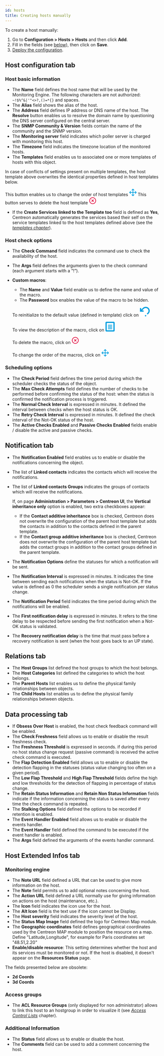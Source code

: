 ```yaml
---
id: hosts
title: Creating hosts manually
---
```


To create a host manually:

1. Go to **Configuration \> Hosts \> Hosts** and then click **Add**.
2. Fill in the fields (see [below](#host-configuration-tab)), then click on **Save**.
3. [Deploy the configuration](../monitoring-servers/deploying-a-configuration.md).

## Host configuration tab

### Host basic information

* The **Name** field defines the host name that will be used by the Monitoring Engine. The following characters are not authorized: `~!$%^&|'"<>?,()=*{}` and spaces.
* The **Alias** field shows the alias of the host.
* The **Address** field defines IP address or DNS name of the host. The **Resolve** button enables us to
  resolve the domain name by questioning the DNS server configured on the central server.
* The **SNMP Community & Version** fields contain the name of the community and the SNMP version.
* The **Monitoring server** field indicates which poller server is charged with monitoring this host.
* The **Timezone** field indicates the timezone location of the monitored hosts.
* The **Templates** field enables us to associated one or more templates of hosts with this object.

In case of conflicts of settings present on multiple templates, the host template above overwrites the identical properties
defined in host templates below.

This button enables us to change the order of host templates ![image](../../assets/configuration/common/move.png#thumbnail1)
This button serves to delete the host template ![image](../../assets/configuration/common/delete.png#thumbnail1)

* If the **Create Services linked to the Template too** field is defined as **Yes**, Centreon automatically generates
  the services based their self on the service templates linked to the host templates defined above
  (see the *[templates chapter](../templates.md#definition)*).

### Host check options

* The **Check Command** field indicates the command use to check the availability of the host.
* The **Args** field defines the arguments given to the check command (each argument starts with a ”!”).

* **Custom macros**:

   * The **Name** and **Value** field enable us to define the name and value of the macro.
   * The **Password** box enables the value of the macro to be hidden.

  To reinitialize to the default value (defined in template) click on ![image](../../assets/configuration/common/undo.png#thumbnail1)
  
  To view the description of the macro, click on ![image](../../assets/configuration/common/description.png#thumbnail1)

  To delete the macro, click on ![image](../../assets/configuration/common/delete.png#thumbnail1)

  To change the order of the macros, click on ![image](../../assets/configuration/common/move.png#thumbnail1)

### Scheduling options

* The **Check Period** field defines the time period during which the scheduler checks the status of the object.
* The **Max Check Attempts** field defines the number of checks to be performed before confirming the status of the
  host: when the status is confirmed the notification process is triggered.
* The **Normal Check Interval** is expressed in minutes. It defined the interval between checks when the host status is OK.
* The **Retry Check Interval** is expressed in minutes. It defined the check interval of the Not-OK status of the host.
* The **Active Checks Enabled** and **Passive Checks Enabled** fields enable / disable the active and passive checks.

## Notification tab

* The **Notification Enabled** field enables us to enable or disable the notifications concerning the object.
* The list of **Linked contacts** indicates the contacts which will receive the notifications.
* The list of **Linked contacts Groups** indicates the groups of contacts which will receive the notifications.
  
  If, on page **Administration > Parameters > Centreon UI**, the **Vertical inheritance only** option is enabled, two extra checkboxes appear:

    * If the **Contact additive inheritance** box is checked, Centreon does not overwrite the configuration of the parent host template but adds the contacts in addition to the contacts defined in the parent template.
    * If the **Contact group additive inheritance** box is checked, Centreon does not overwrite the configuration of the parent host template but adds the contact groups in addition to the contact groups defined in the parent template.

* The **Notification Options** define the statuses for which a notification will be sent.
* The **Notification Interval** is expressed in minutes. It indicates the time between sending each notifications when
  the status is Not-OK. If the value is defined as 0 the scheduler sends a single notification per status change.
* The **Notification Period** field indicates the time period during which the notifications will be enabled.
* The **First notification delay** is expressed in minutes. It refers to the time delay to be respected before sending
  the first notification when a Not-OK status is validated.
* The **Recovery notification delay** is the time that must pass before a recovery notification is sent (when the host goes back to an UP state).

## Relations tab

* The **Host Groups** list defined the host groups to which the host belongs.
* The **Host Categories** list defined the categories to which the host belongs.
* The **Parent Hosts** list enables us to define the physical family relationships between objects.
* The **Child Hosts** list enables us to define the physical family relationships between objects.

## Data processing tab

* If **Obsess Over Host** is enabled, the host check feedback command will be enabled.
* The **Check Freshness** field allows us to enable or disable the result freshness check.
* The **Freshness Threshold** is expressed in seconds. if during this period no host status change request (passive
  command) is received the active check command is executed.
* The **Flap Detection Enabled** field allows us to enable or disable the detection flapping in the statuses (status
  value changing too often on a given period).
* The **Low Flap Threshold** and **High Flap Threshold** fields define the high and low thresholds for the detection of
  flapping in percentage of status change.
* The **Retain Status Information** and **Retain Non Status Information** fields indicate if the information concerning
  the status is saved after every time the check command is repeated.
* The **Stalking Options** field defined the options to be recorded if retention is enabled.
* The **Event Handler Enabled** field allows us to enable or disable the events handler.
* The **Event Handler** field defined the command to be executed if the event handler is enabled.
* The **Args** field defined the arguments of the events handler command.

## Host Extended Infos tab

### Monitoring engine

* The **Note URL** field defined a URL that can be used to give more information on the host.
* The **Note** field permits us to add optional notes concerning the host.
* The **Action URL** field defined a URL normally use for giving information on actions on the host (maintenance, etc.).
* The **Icon** field indicates the icon use for the host.
* The **Alt Icon** field is the text use if the icon cannot be Display.
* The **Host severity** field indicates the severity level of the host.
* The **Status Map Image** field defined the logo for Centreon Map module.
* The **Geographic coordinates** field defines geographical coordinates used by the Centreon MAP module to position the resource on a map.
  Define "Latitude,Longitude", for example for Paris coordinates set "48.51,2.20"
* **Enable/disable resource**: This setting determines whether the host and its services must be monitored or not. If the host is disabled, it doesn't appear on the **Resources Status** page.

The fields presented below are obsolete:

* **2d Coords**
* **3d Coords**

### Access groups

* The **ACL Resource Groups** (only displayed for non administrator) allows to link this host to an hostgroup in order
  to visualize it (see *[Access Control Lists](../../administration/access-control-lists.md)* chapter).

### Additional Information

* The **Status** field allows us to enable or disable the host.
* The **Comments** field can be used to add a comment concerning the host.
